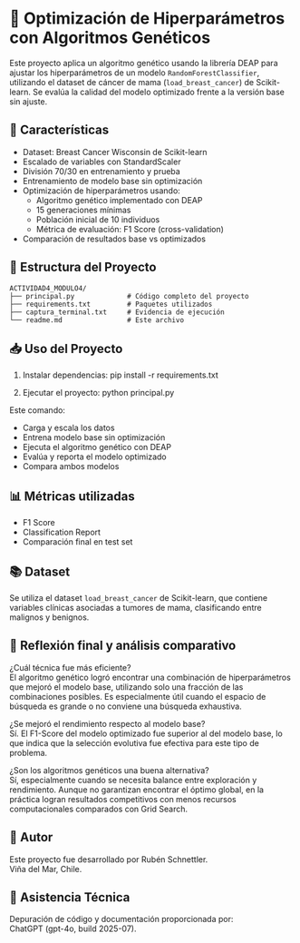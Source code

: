 # 🧬 Optimización de Hiperparámetros con Algoritmos Genéticos

Este proyecto aplica un algoritmo genético usando la librería DEAP para ajustar los hiperparámetros de un modelo `RandomForestClassifier`, utilizando el dataset de cáncer de mama (`load_breast_cancer`) de Scikit-learn. Se evalúa la calidad del modelo optimizado frente a la versión base sin ajuste.

## 🚀 Características

- Dataset: Breast Cancer Wisconsin de Scikit-learn
- Escalado de variables con StandardScaler
- División 70/30 en entrenamiento y prueba
- Entrenamiento de modelo base sin optimización
- Optimización de hiperparámetros usando:
  - Algoritmo genético implementado con DEAP
  - 15 generaciones mínimas
  - Población inicial de 10 individuos
  - Métrica de evaluación: F1 Score (cross-validation)
- Comparación de resultados base vs optimizados

## 📂 Estructura del Proyecto

```
ACTIVIDAD4_MODULO4/
├── principal.py             # Código completo del proyecto
├── requirements.txt         # Paquetes utilizados
├── captura_terminal.txt     # Evidencia de ejecución
└── readme.md                # Este archivo
```

## 📥 Uso del Proyecto

1. Instalar dependencias:
pip install -r requirements.txt

2. Ejecutar el proyecto:
python principal.py

Este comando:
- Carga y escala los datos
- Entrena modelo base sin optimización
- Ejecuta el algoritmo genético con DEAP
- Evalúa y reporta el modelo optimizado
- Compara ambos modelos

## 📊 Métricas utilizadas

- F1 Score
- Classification Report
- Comparación final en test set

## 📚 Dataset

Se utiliza el dataset `load_breast_cancer` de Scikit-learn, que contiene variables clínicas asociadas a tumores de mama, clasificando entre malignos y benignos.

## 🤔 Reflexión final y análisis comparativo

¿Cuál técnica fue más eficiente?  
El algoritmo genético logró encontrar una combinación de hiperparámetros que mejoró el modelo base, utilizando solo una fracción de las combinaciones posibles. Es especialmente útil cuando el espacio de búsqueda es grande o no conviene una búsqueda exhaustiva.

¿Se mejoró el rendimiento respecto al modelo base?  
Sí. El F1-Score del modelo optimizado fue superior al del modelo base, lo que indica que la selección evolutiva fue efectiva para este tipo de problema.

¿Son los algoritmos genéticos una buena alternativa?  
Sí, especialmente cuando se necesita balance entre exploración y rendimiento. Aunque no garantizan encontrar el óptimo global, en la práctica logran resultados competitivos con menos recursos computacionales comparados con Grid Search.

## 👤 Autor

Este proyecto fue desarrollado por Rubén Schnettler.  
Viña del Mar, Chile.

## 🤖 Asistencia Técnica

Depuración de código y documentación proporcionada por:  
ChatGPT (gpt-4o, build 2025-07).